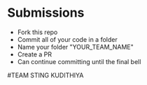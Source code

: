 # Submissions
- Fork this repo
- Commit all of your code in a folder
- Name your folder "YOUR_TEAM_NAME"
- Create a PR
- Can continue committing until the final bell
   
   
#TEAM STING KUDITHIYA   
